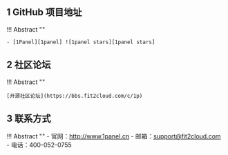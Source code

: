 ## 1 GitHub 项目地址

!!! Abstract ""

    - [1Panel][1panel] ![1panel stars][1panel stars]

## 2 社区论坛

!!! Abstract ""

    [开源社区论坛](https://bbs.fit2cloud.com/c/1p)
    
## 3 联系方式

!!! Abstract ""
    - 官网：http://www.1panel.cn
    - 邮箱：support@fit2cloud.com
    - 电话：400-052-0755

[1panel]: https://github.com/1Panel-dev/1Panel
[1panel stars]: https://img.shields.io/github/stars/1Panel-dev/1Panel.svg
